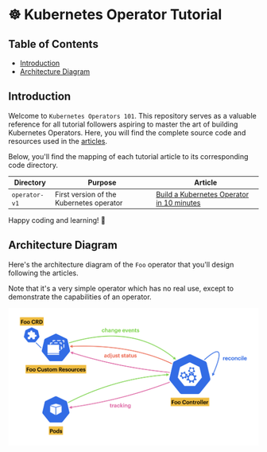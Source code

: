 # ☸️ Kubernetes Operator Tutorial

## Table of Contents

- [Introduction](#introduction)
- [Architecture Diagram](#architecture-diagram)

## Introduction

Welcome to `Kubernetes Operators 101`. This repository serves as a valuable reference for all tutorial followers aspiring to master the art of building Kubernetes Operators. Here, you will find the complete source code and resources used in the [articles](https://medium.com/@leovct/list/kubernetes-operators-101-dcfcc4cb52f6).

Below, you'll find the mapping of each tutorial article to its corresponding code directory.

Directory | Purpose | Article
------ | ------- | -------
`operator-v1` | First version of the Kubernetes operator | [Build a Kubernetes Operator in 10 minutes](https://medium.com/better-programming/build-a-kubernetes-operator-in-10-minutes-11eec1492d30)

Happy coding and learning! 🚀

## Architecture Diagram

Here's the architecture diagram of the `Foo` operator that you'll design following the articles.

Note that it's a very simple operator which has no real use, except to demonstrate the capabilities of an operator.

<p><img src="doc/overview.png" alt="operator-overview" width="700px"/></p>
